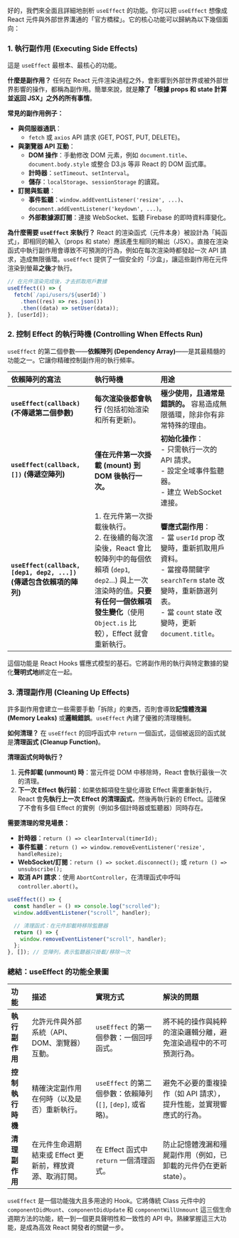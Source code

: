 好的，我們來全面且詳細地剖析 `useEffect` 的功能。你可以把 `useEffect` 想像成 React 元件與外部世界溝通的「官方橋樑」。它的核心功能可以歸納為以下幾個面向：

### 1. 執行副作用 (Executing Side Effects)

這是 `useEffect` 最根本、最核心的功能。

**什麼是副作用？**
任何在 React 元件渲染過程之外，會影響到外部世界或被外部世界影響的操作，都稱為副作用。簡單來說，就是**除了「根據 props 和 state 計算並返回 JSX」之外的所有事情**。

**常見的副作用例子：**

- **與伺服器通訊**：
  - `fetch` 或 `axios` API 請求 (GET, POST, PUT, DELETE)。
- **與瀏覽器 API 互動**：
  - **DOM 操作**：手動修改 DOM 元素，例如 `document.title`、`document.body.style` 或整合 D3.js 等非 React 的 DOM 函式庫。
  - **計時器**：`setTimeout`、`setInterval`。
  - **儲存**：`localStorage`、`sessionStorage` 的讀寫。
- **訂閱與監聽**：
  - **事件監聽**：`window.addEventListener('resize', ...)`、`document.addEventListener('keydown', ...)`。
  - **外部數據源訂閱**：連接 WebSocket、監聽 Firebase 的即時資料庫變化。

**為什麼需要 `useEffect` 來執行？**
React 的渲染函式（元件本身）被設計為「純函式」，即相同的輸入（props 和 state）應該產生相同的輸出（JSX）。直接在渲染函式中執行副作用會導致不可預測的行為，例如在每次渲染時都發起一次 API 請求，造成無限循環。`useEffect` 提供了一個安全的「沙盒」，讓這些副作用在元件渲染到螢幕**之後**才執行。

```jsx
// 在元件渲染完成後，才去抓取用戶數據
useEffect(() => {
  fetch(`/api/users/${userId}`)
    .then((res) => res.json())
    .then((data) => setUser(data));
}, [userId]);
```

### 2. 控制 Effect 的執行時機 (Controlling When Effects Run)

`useEffect` 的第二個參數——**依賴陣列 (Dependency Array)**——是其最精髓的功能之一。它讓你精確控制副作用的執行頻率。

| 依賴陣列的寫法                                                      | 執行時機                                                                                                                                                                                                       | 用途                                                                                                                                                                                     |
| :------------------------------------------------------------------ | :------------------------------------------------------------------------------------------------------------------------------------------------------------------------------------------------------------- | :--------------------------------------------------------------------------------------------------------------------------------------------------------------------------------------- |
| **`useEffect(callback)` (不傳遞第二個參數)**                        | **每次渲染後都會執行** (包括初始渲染和所有更新)。                                                                                                                                                              | **極少使用，且通常是錯誤的。** 容易造成無限循環，除非你有非常特殊的理由。                                                                                                                |
| **`useEffect(callback, [])` (傳遞空陣列)**                          | **僅在元件第一次掛載 (mount) 到 DOM 後執行一次。**                                                                                                                                                             | **初始化操作**：<br> - 只需執行一次的 API 請求。<br> - 設定全域事件監聽器。<br> - 建立 WebSocket 連接。                                                                                  |
| **`useEffect(callback, [dep1, dep2, ...])` (傳遞包含依賴項的陣列)** | 1. 在元件第一次掛載後執行。<br> 2. 在後續的每次渲染後，React 會比較陣列中的每個依賴項 (`dep1`, `dep2`...) 與上一次渲染時的值。**只要有任何一個依賴項發生變化**（使用 `Object.is` 比較），Effect 就會重新執行。 | **響應式副作用**：<br> - 當 `userId` prop 改變時，重新抓取用戶資料。<br> - 當搜尋關鍵字 `searchTerm` state 改變時，重新篩選列表。<br> - 當 `count` state 改變時，更新 `document.title`。 |

這個功能是 React Hooks 響應式模型的基石。它將副作用的執行與特定數據的變化**聲明式地**綁定在一起。

### 3. 清理副作用 (Cleaning Up Effects)

許多副作用會建立一些需要手動「拆除」的東西，否則會導致**記憶體洩漏 (Memory Leaks)** 或**邏輯錯誤**。`useEffect` 內建了優雅的清理機制。

**如何清理？**
在 `useEffect` 的回呼函式中 `return` 一個函式，這個被返回的函式就是**清理函式 (Cleanup Function)**。

**清理函式何時執行？**

1.  **元件卸載 (unmount) 時**：當元件從 DOM 中移除時，React 會執行最後一次的清理。
2.  **下一次 Effect 執行前**：如果依賴項發生變化導致 Effect 需要重新執行，React 會**先執行上一次 Effect 的清理函式**，然後再執行新的 Effect。這確保了不會有多個 Effect 的實例（例如多個計時器或監聽器）同時存在。

**需要清理的常見場景：**

- **計時器**：`return () => clearInterval(timerId);`
- **事件監聽**：`return () => window.removeEventListener('resize', handleResize);`
- **WebSocket/訂閱**：`return () => socket.disconnect();` 或 `return () => unsubscribe();`
- **取消 API 請求**：使用 `AbortController`，在清理函式中呼叫 `controller.abort()`。

```jsx
useEffect(() => {
  const handler = () => console.log("scrolled");
  window.addEventListener("scroll", handler);

  // 清理函式：在元件卸載時移除監聽器
  return () => {
    window.removeEventListener("scroll", handler);
  };
}, []); // 空陣列，表示監聽器只掛載/移除一次
```

### 總結：useEffect 的功能全景圖

| 功能             | 描述                                                     | 實現方式                                                     | 解決的問題                                                          |
| :--------------- | :------------------------------------------------------- | :----------------------------------------------------------- | :------------------------------------------------------------------ |
| **執行副作用**   | 允許元件與外部系統（API、DOM、瀏覽器）互動。             | `useEffect` 的第一個參數：一個回呼函式。                     | 將不純的操作與純粹的渲染邏輯分離，避免渲染過程中的不可預測行為。    |
| **控制執行時機** | 精確決定副作用在何時（以及是否）重新執行。               | `useEffect` 的第二個參數：依賴陣列 (`[]`, `[dep]`, 或省略)。 | 避免不必要的重複操作（如 API 請求），提升性能，並實現響應式的行為。 |
| **清理副作用**   | 在元件生命週期結束或 Effect 更新前，釋放資源、取消訂閱。 | 在 Effect 函式中 `return` 一個清理函式。                     | 防止記憶體洩漏和殭屍副作用（例如，已卸載的元件仍在更新 state）。    |

`useEffect` 是一個功能強大且多用途的 Hook。它將傳統 Class 元件中的 `componentDidMount`、`componentDidUpdate` 和 `componentWillUnmount` 這三個生命週期方法的功能，統一到一個更具聲明性和一致性的 API 中。熟練掌握這三大功能，是成為高效 React 開發者的關鍵一步。
